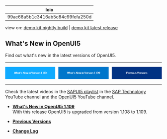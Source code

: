 <!-- loio99ac68a5b1c3416ab5c84c99fefa250d -->

| loio |
| -----|
| 99ac68a5b1c3416ab5c84c99fefa250d |

<div id="loio">

view on: [demo kit nightly build](https://sdk.openui5.org/nightly/#/topic/99ac68a5b1c3416ab5c84c99fefa250d) | [demo kit latest release](https://sdk.openui5.org/topic/99ac68a5b1c3416ab5c84c99fefa250d)</div>

## What's New in OpenUI5

Find out what's new in the latest versions of OpenUI5.

***

![](images/loio60070cbcd0b54f31abc595ab4f5adc0e_LowRes.png)

***

Check the latest videos in the [SAPUI5 playlist](https://www.youtube.com/playlist?list=PLWV533hWWvDmxJM4itQ9o--7rolKgy-1r) in the [SAP Technology](https://www.youtube.com/channel/UC8cXSTGDhiZK5229zi-KTXA) YouTube channel and the [OpenUI5](https://www.youtube.com/user/openui5videos) YouTube channel.



-   **[What's New in OpenUI5 1.109](What_s_New_in_OpenUI5_1_109_5559cce.md "With
		this release OpenUI5 is upgraded
		from version 1.108 to 1.109.")**  
With this release OpenUI5 is upgraded from version 1.108 to 1.109.
-   **[Previous Versions](Previous_Versions_6660a59.md "")**  

-   **[Change Log](Change_Log_a6a78b7.md "")**  


